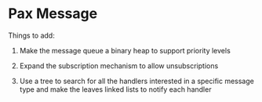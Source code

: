 # Pax Message

Things to add:

1. Make the message queue a binary heap to support priority levels

2. Expand the subscription mechanism to allow unsubscriptions

3. Use a tree to search for all the handlers interested in a specific message type and make the leaves linked lists to notify each handler
